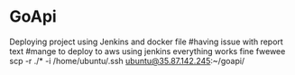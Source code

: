 # GoApi
Deploying project using Jenkins and docker file
#having issue with report text
#mange to deploy to aws using jenkins
everything works fine  fwewee
scp -r ./* -i /home/ubuntu/.ssh  ubuntu@35.87.142.245:~/goapi/
